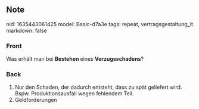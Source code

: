 ## Note
nid: 1635443061425
model: Basic-d7a3e
tags: repeat, vertragsgestaltung_it
markdown: false

### Front
Was erhält man bei <b>Bestehen </b>eines <b>Verzugsschadens</b>?

### Back
<ol>
  <li>Nur den Schaden, der dadurch entsteht, dass zu spät geliefert
  wird. Bspw. Produktionsausfall wegen fehlendem Teil.
  <li>Geldforderungen
</ol>
